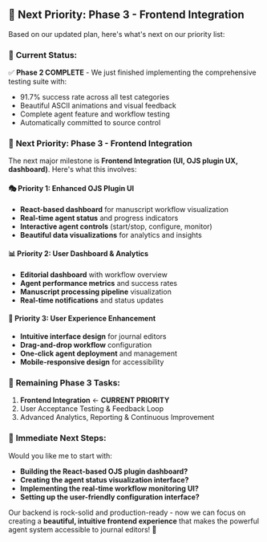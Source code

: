 ## 🎯 **Next Priority: Phase 3 - Frontend Integration**

Based on our updated plan, here's what's next on our priority list:

### 🚀 **Current Status:**

✅ **Phase 2 COMPLETE** - We just finished implementing the comprehensive testing suite with:

- 91.7% success rate across all test categories
- Beautiful ASCII animations and visual feedback
- Complete agent feature and workflow testing
- Automatically committed to source control

### 🎨 **Next Priority: Phase 3 - Frontend Integration**

The next major milestone is **Frontend Integration (UI, OJS plugin UX, dashboard)**. Here's what this involves:

#### **🎭 Priority 1: Enhanced OJS Plugin UI**

- **React-based dashboard** for manuscript workflow visualization
- **Real-time agent status** and progress indicators  
- **Interactive agent controls** (start/stop, configure, monitor)
- **Beautiful data visualizations** for analytics and insights

#### **📊 Priority 2: User Dashboard & Analytics**

- **Editorial dashboard** with workflow overview
- **Agent performance metrics** and success rates
- **Manuscript processing pipeline** visualization
- **Real-time notifications** and status updates

#### **🎪 Priority 3: User Experience Enhancement**

- **Intuitive interface design** for journal editors
- **Drag-and-drop workflow** configuration
- **One-click agent deployment** and management
- **Mobile-responsive design** for accessibility

### 🔄 **Remaining Phase 3 Tasks:**

1. **Frontend Integration** ← **CURRENT PRIORITY**
2. User Acceptance Testing & Feedback Loop
3. Advanced Analytics, Reporting & Continuous Improvement

### 🎯 **Immediate Next Steps:**

Would you like me to start with:

- **Building the React-based OJS plugin dashboard?**
- **Creating the agent status visualization interface?**
- **Implementing the real-time workflow monitoring UI?**
- **Setting up the user-friendly configuration interface?**

Our backend is rock-solid and production-ready - now we can focus on creating a **beautiful, intuitive frontend experience** that makes the powerful agent system accessible to journal editors! 🌟
